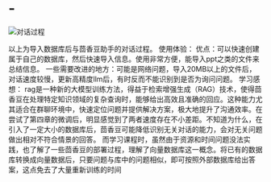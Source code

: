 # -
![对话过程](GIFhuaxiangdou.gif)

以上为导入数据库后与茴香豆助手的对话过程。
使用体验：
优点：可以快速创建属于自己的数据库，然后快速导入信息。使用非常方便，能导入ppt之类的文件来总结信息。
一些需要改进的地方：可能是网络问题，导入20MB以上的文件后，对话速度较慢，更新高精度llm后，有时反而不能识别到是否为询问问题。
学习感想：
rag是一种新的大模型训练方法，得益于检索增强生成（RAG）技术，使得茴香豆在处理特定知识领域的复杂查询时，能够给出高效且准确的回应。这种能力尤其适合在群聊环境中，快速定位问题并提供解决方案，极大地提升了沟通效率。在尝试了第四章的微调后，明显感觉到了两者速度存在不小差距。不知道为什么，在引入了一定大小的数据库后，茴香豆可能降低识别无关对话的能力，会对无关问题做出相对不符合情景的回答。
而学习课程时，虽然由于资源和时间问题没法实践，也了解了一些茴香豆的部署过程，理解了向量数据库这一概念。将已有的数据库转换成向量数据后，只要问题与库中的问题相似，即可按照外部数据库给出答案，这点免去了大量重新训练的时间
